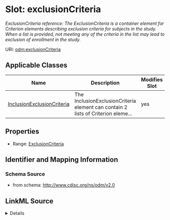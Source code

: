 # Slot: exclusionCriteria


_ExclusionCriteria reference: The ExclusionCriteria is a container element for Criterion elements describing exclusion criteria for subjects in the study. When a list is provided, not meeting any of the criteria in the list may lead to exclusion of enrollment in the study._



URI: [odm:exclusionCriteria](http://www.cdisc.org/ns/odm/v2.0/exclusionCriteria)



<!-- no inheritance hierarchy -->




## Applicable Classes

| Name | Description | Modifies Slot |
| --- | --- | --- |
[InclusionExclusionCriteria](InclusionExclusionCriteria.md) | The InclusionExclusionCriteria element can contain 2 lists of Criterion eleme... |  yes  |







## Properties

* Range: [ExclusionCriteria](ExclusionCriteria.md)





## Identifier and Mapping Information







### Schema Source


* from schema: http://www.cdisc.org/ns/odm/v2.0




## LinkML Source

<details>
```yaml
name: exclusionCriteria
description: 'ExclusionCriteria reference: The ExclusionCriteria is a container element
  for Criterion elements describing exclusion criteria for subjects in the study.
  When a list is provided, not meeting any of the criteria in the list may lead to
  exclusion of enrollment in the study.'
from_schema: http://www.cdisc.org/ns/odm/v2.0
rank: 1000
identifier: false
alias: exclusionCriteria
domain_of:
- InclusionExclusionCriteria
range: ExclusionCriteria

```
</details>